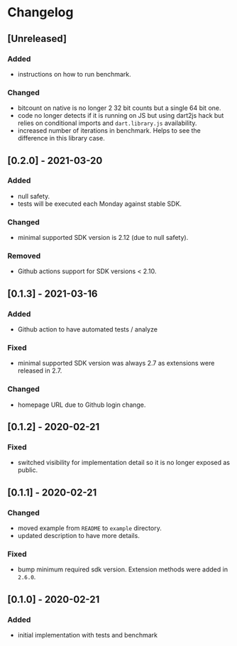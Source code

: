 # Changelog

## [Unreleased]

### Added

* instructions on how to run benchmark.

### Changed

* bitcount on native is no longer 2 32 bit counts but a single 64 bit one.
* code no longer detects if it is running on JS but using dart2js hack but
  relies on conditional imports and `dart.library.js` availability.
* increased number of iterations in benchmark. Helps to see the difference
  in this library case.

## [0.2.0] - 2021-03-20

### Added

* null safety.
* tests will be executed each Monday against stable SDK.

### Changed

* minimal supported SDK version is 2.12 (due to null safety).

### Removed

* Github actions support for SDK versions < 2.10.

## [0.1.3] - 2021-03-16

### Added

* Github action to have automated tests / analyze

### Fixed

* minimal supported SDK version was always 2.7 as extensions
  were released in 2.7.

### Changed

* homepage URL due to Github login change.

## [0.1.2] - 2020-02-21

### Fixed

* switched visibility for implementation detail so it is
no longer exposed as public.

## [0.1.1] - 2020-02-21

### Changed

* moved example from `README` to `example` directory.
* updated description to have more details.

### Fixed

* bump minimum required sdk version. Extension methods were added in `2.6.0`.

## [0.1.0] - 2020-02-21

### Added

* initial implementation with tests and benchmark

